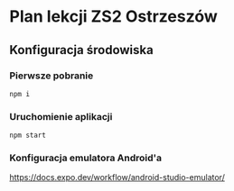 # Plan lekcji ZS2 Ostrzeszów

## Konfiguracja środowiska
### Pierwsze pobranie
```
npm i
```

### Uruchomienie aplikacji
```
npm start
```

### Konfiguracja emulatora Android'a
https://docs.expo.dev/workflow/android-studio-emulator/
